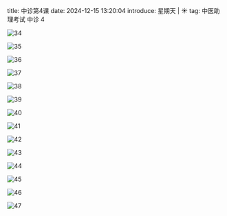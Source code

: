 title: 中诊第4课
date: 2024-12-15 13:20:04
introduce: 星期天 | ☀️
tag: 中医助理考试 中诊 4

![34](/static/img/2024/12/09/34.jpg)

![35](/static/img/2024/12/09/35.jpg)

![36](/static/img/2024/12/09/36.jpg)

![37](/static/img/2024/12/09/37.jpg)

![38](/static/img/2024/12/09/38.jpg)

![39](/static/img/2024/12/09/39.jpg)

![40](/static/img/2024/12/09/40.jpg)

![41](/static/img/2024/12/09/41.jpg)

![42](/static/img/2024/12/09/42.jpg)

![43](/static/img/2024/12/09/43.jpg)

![44](/static/img/2024/12/09/44.jpg)

![45](/static/img/2024/12/09/45.jpg)

![46](/static/img/2024/12/09/46.jpg)

![47](/static/img/2024/12/09/47.jpg)
